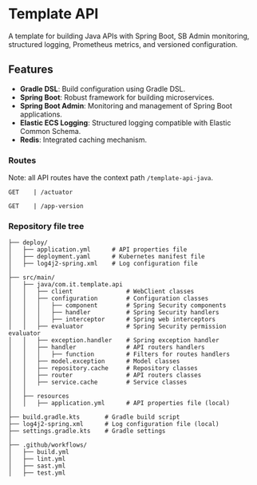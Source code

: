 # Template API

A template for building Java APIs with Spring Boot, SB Admin monitoring, structured logging, Prometheus metrics, and
versioned configuration.

## Features

- **Gradle DSL**: Build configuration using Gradle DSL.
- **Spring Boot**: Robust framework for building microservices.
- **Spring Boot Admin**: Monitoring and management of Spring Boot applications.
- **Elastic ECS Logging**: Structured logging compatible with Elastic Common Schema.
- **Redis**: Integrated caching mechanism.

### Routes

Note: all API routes have the context path `/template-api-java`.

```
GET    | /actuator

GET    | /app-version
```

### Repository file tree

```
├── deploy/
│   ├── application.yml      # API properties file
│   ├── deployment.yaml      # Kubernetes manifest file
│   ├── log4j2-spring.xml    # Log configuration file
│
├── src/main/
│   ├── java/com.it.template.api
│   │   ├── client               # WebClient classes
│   │   ├── configuration        # Configuration classes
│   │   │   ├── component        # Spring Security components
│   │   │   ├── handler          # Spring Security handlers
│   │   │   ├── interceptor      # Spring web interceptors
│   │   ├── evaluator            # Spring Security permission evaluator
│   │   ├── exception.handler    # Spring exception handler
│   │   ├── handler              # API routers handlers
│   │   │   ├── function         # Filters for routes handlers
│   │   ├── model.exception      # Model classes
│   │   ├── repository.cache     # Repository classes
│   │   ├── router               # API routers classes
│   │   ├── service.cache        # Service classes
│   │
│   ├── resources
│   │   ├── application.yml      # API properties file (local)
│
├── build.gradle.kts       # Gradle build script
├── log4j2-spring.xml      # Log configuration file (local)
├── settings.gradle.kts    # Gradle settings
│
├── .github/workflows/
│   ├── build.yml
│   ├── lint.yml
│   ├── sast.yml
│   ├── test.yml
```
